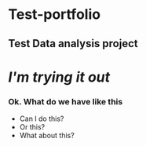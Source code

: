 # Test-portfolio
## Test Data analysis project

# *I'm trying it out*

### Ok. What do we have like this

* Can I do this?
* Or this?
* What about this?
